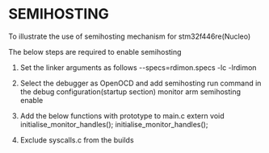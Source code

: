 # SEMIHOSTING

To illustrate the use of semihosting mechanism for stm32f446re(Nucleo)


The below steps are required to enable semihosting
 
 1. Set the linker arguments as follows
    --specs=rdimon.specs -lc -lrdimon
 
 2. Select the debugger as OpenOCD and add semihosting run command in the
    debug configuration(startup section)
    monitor arm semihosting enable

 3. Add the below functions with prototype to main.c
    extern void initialise_monitor_handles();
    initialise_monitor_handles();
   
 4. Exclude syscalls.c from the builds

